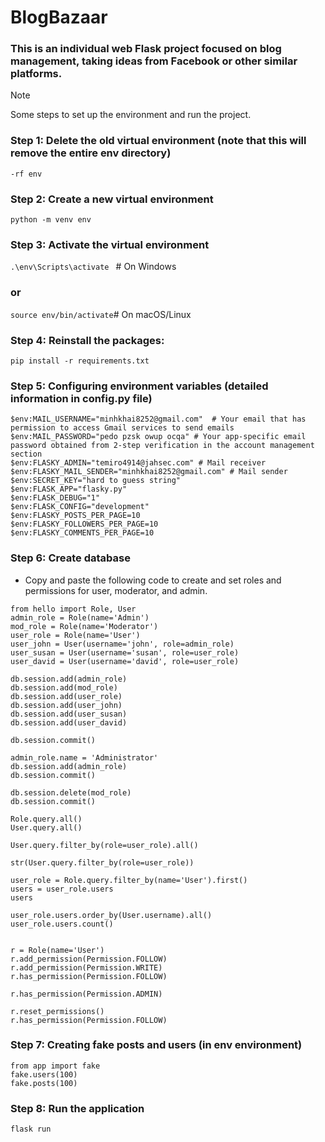 # BlogBazaar
### This is an individual web Flask project focused on blog management, taking ideas from Facebook or other similar platforms.

> [!NOTE]
> Some steps to set up the environment and run the project.
### Step 1: Delete the old virtual environment (note that this will remove the entire env directory) <br>
` -rf env `
### Step 2: Create a new virtual environment
` python -m venv env `
### Step 3: Activate the virtual environment
`.\env\Scripts\activate `  # On Windows 
### or <br>
` source env/bin/activate `# On macOS/Linux
### Step 4:  Reinstall the packages: <br>
`pip install -r requirements.txt `
### Step 5: Configuring environment variables (detailed information in config.py file)
```
$env:MAIL_USERNAME="minhkhai8252@gmail.com"  # Your email that has permission to access Gmail services to send emails
$env:MAIL_PASSWORD="pedo pzsk owup ocqa" # Your app-specific email password obtained from 2-step verification in the account management section
$env:FLASKY_ADMIN="temiro4914@jahsec.com" # Mail receiver
$env:FLASKY_MAIL_SENDER="minhkhai8252@gmail.com" # Mail sender
$env:SECRET_KEY="hard to guess string"
$env:FLASK_APP="flasky.py"
$env:FLASK_DEBUG="1"
$env:FLASK_CONFIG="development"
$env:FLASKY_POSTS_PER_PAGE=10
$env:FLASKY_FOLLOWERS_PER_PAGE=10
$env:FLASKY_COMMENTS_PER_PAGE=10
```

### Step 6: Create database
- Copy and paste the following code to create and set roles and permissions for user, moderator, and admin.
``` 
from hello import Role, User
admin_role = Role(name='Admin')
mod_role = Role(name='Moderator')
user_role = Role(name='User')
user_john = User(username='john', role=admin_role)
user_susan = User(username='susan', role=user_role)
user_david = User(username='david', role=user_role)

db.session.add(admin_role)
db.session.add(mod_role)
db.session.add(user_role)
db.session.add(user_john)
db.session.add(user_susan)
db.session.add(user_david)

db.session.commit()

admin_role.name = 'Administrator'
db.session.add(admin_role)
db.session.commit()

db.session.delete(mod_role)
db.session.commit()

Role.query.all()
User.query.all()

User.query.filter_by(role=user_role).all()

str(User.query.filter_by(role=user_role))

user_role = Role.query.filter_by(name='User').first()
users = user_role.users
users

user_role.users.order_by(User.username).all()
user_role.users.count()


r = Role(name='User')
r.add_permission(Permission.FOLLOW)
r.add_permission(Permission.WRITE)
r.has_permission(Permission.FOLLOW)

r.has_permission(Permission.ADMIN)

r.reset_permissions()
r.has_permission(Permission.FOLLOW)
```
### Step 7: Creating fake posts and users (in env environment)
``` flask shell
from app import fake
fake.users(100)
fake.posts(100) 
```
### Step 8: Run the application
`flask run`

